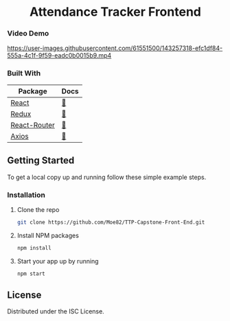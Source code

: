<h1 align="center">Attendance Tracker Frontend</h1>


<!-- Video Demo -->

### Video Demo


https://user-images.githubusercontent.com/61551500/143257318-efc1df84-555a-4c1f-9f59-eadc0b0015b9.mp4



<!-- BUILT WITH -->





### Built With

| Package                                  | Docs                                                                             |
| ---------------------------------------- | -------------------------------------------------------------------------------- |
| [React](https://reactjs.org/)            | [:notebook:](https://reactjs.org/docs/getting-started.html)                      |
| [Redux](https://redux.js.org/)           | [:notebook:](https://redux.js.org/tutorials/essentials/part-1-overview-concepts) |
| [React-Router](https://reactrouter.com/) | [:notebook:](https://reactrouter.com/web/guides/quick-start)                     |
| [Axios](https://github.com/axios/axios)  | [:notebook:](https://github.com/axios/axios)                                     |

<!-- GETTING STARTED -->

## Getting Started

To get a local copy up and running follow these simple example steps.

<!-- INSTALLATION -->

### Installation

1. Clone the repo

   ```sh
   git clone https://github.com/Moe82/TTP-Capstone-Front-End.git
   ```

2. Install NPM packages

   ```sh
   npm install
   ```

3. Start your app up by running

   ```sh
   npm start
   ```

<!-- LICENSE -->

## License

Distributed under the ISC License.
